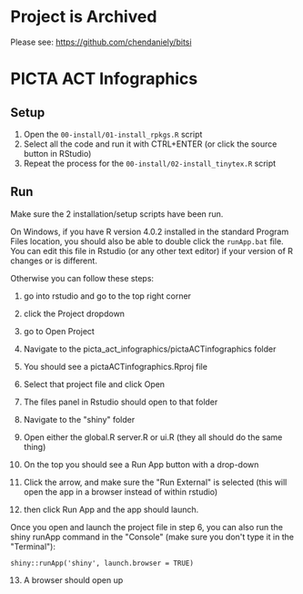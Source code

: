# Project is Archived

Please see: https://github.com/chendaniely/bitsi


# PICTA ACT Infographics

## Setup

1. Open the `00-install/01-install_rpkgs.R` script
2. Select all the code and run it with CTRL+ENTER (or click the source button in RStudio)
3. Repeat the process for the `00-install/02-install_tinytex.R` script

## Run

Make sure the 2 installation/setup scripts have been run.

On Windows, if you have R version 4.0.2 installed in the standard Program Files location, you should also be able to double click the `runApp.bat` file.
You can edit this file in Rstudio (or any other text editor) if your version of R changes or is different.

Otherwise you can follow these steps:

1. go into rstudio and go to the top right corner
2. click the Project dropdown
3. go to Open Project
4. Navigate to the picta_act_infographics/pictaACTinfographics folder
5. You should see a pictaACTinfographics.Rproj file
6. Select that project file and click Open

7. The files panel in Rstudio should open to that folder
8. Navigate to the "shiny" folder
9. Open either the global.R server.R or ui.R (they all should do the same thing)
10. On the top you should see a Run App button with a drop-down
11. Click the arrow, and make sure the "Run External" is selected (this will open the app in a browser instead of within rstudio)
12. then click Run App and the app should launch.

Once you open and launch the project file in step 6, you can also run the shiny runApp command in the "Console" (make sure you don't type it in the "Terminal"):

`shiny::runApp('shiny', launch.browser = TRUE)`

13. A browser should open up
